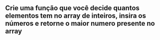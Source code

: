 ## Crie uma função que você decide quantos elementos tem no array de inteiros, insira os números e retorne o maior numero presente no array